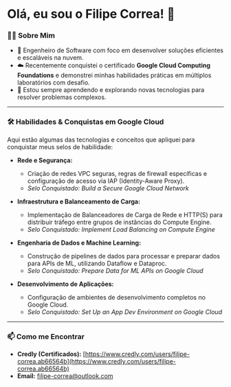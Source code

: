 # Olá, eu sou o Filipe Correa! 👋

### 👨‍💻 Sobre Mim
- 🚀 Engenheiro de Software com foco em desenvolver soluções eficientes e escaláveis na nuvem.
- ☁️ Recentemente conquistei o certificado **Google Cloud Computing Foundations** e demonstrei minhas habilidades práticas em múltiplos laboratórios com desafio.
- 🌱 Estou sempre aprendendo e explorando novas tecnologias para resolver problemas complexos.

---

### 🛠️ Habilidades & Conquistas em Google Cloud

Aqui estão algumas das tecnologias e conceitos que apliquei para conquistar meus selos de habilidade:

- **Rede e Segurança:**
  - Criação de redes VPC seguras, regras de firewall específicas e configuração de acesso via IAP (Identity-Aware Proxy).
  - *Selo Conquistado: Build a Secure Google Cloud Network*

- **Infraestrutura e Balanceamento de Carga:**
  - Implementação de Balanceadores de Carga de Rede e HTTP(S) para distribuir tráfego entre grupos de instâncias do Compute Engine.
  - *Selo Conquistado: Implement Load Balancing on Compute Engine*

- **Engenharia de Dados e Machine Learning:**
  - Construção de pipelines de dados para processar e preparar dados para APIs de ML, utilizando Dataflow e Dataproc.
  - *Selo Conquistado: Prepare Data for ML APIs on Google Cloud*

- **Desenvolvimento de Aplicações:**
  - Configuração de ambientes de desenvolvimento completos no Google Cloud.
  - *Selo Conquistado: Set Up an App Dev Environment on Google Cloud*

---

### 📫 Como me Encontrar
- **Credly (Certificados):** [https://www.credly.com/users/filipe-correa.ab66564b](https://www.credly.com/users/filipe-correa.ab66564b)
- **Email:** filipe-correa@outlook.com
